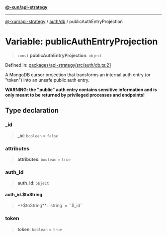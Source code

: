 [**@-xun/api-strategy**](../../../README.md)

***

[@-xun/api-strategy](../../../README.md) / [auth/db](../README.md) / publicAuthEntryProjection

# Variable: publicAuthEntryProjection

> `const` **publicAuthEntryProjection**: `object`

Defined in: [packages/api-strategy/src/auth/db.ts:21](https://github.com/Xunnamius/api-utils/blob/ee7740d17f3fcf19933c048d9a79c5c0520267a8/packages/api-strategy/src/auth/db.ts#L21)

A MongoDB cursor projection that transforms an internal auth entry (or
"token") into an unsafe public auth entry.

**WARNING: the "public" auth entry contains sensitive information and is only
meant to be returned by privileged processes and endpoints!**

## Type declaration

### \_id

> **\_id**: `boolean` = `false`

### attributes

> **attributes**: `boolean` = `true`

### auth\_id

> **auth\_id**: `object`

#### auth\_id.$toString

> **$toString**: `string` = `'$_id'`

### token

> **token**: `boolean` = `true`
